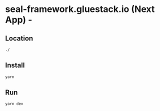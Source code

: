 # seal-framework.gluestack.io (Next App) - 

## Location

```bash
./
```

## Install

```bash
yarn
```

## Run

```bash
yarn dev
```
